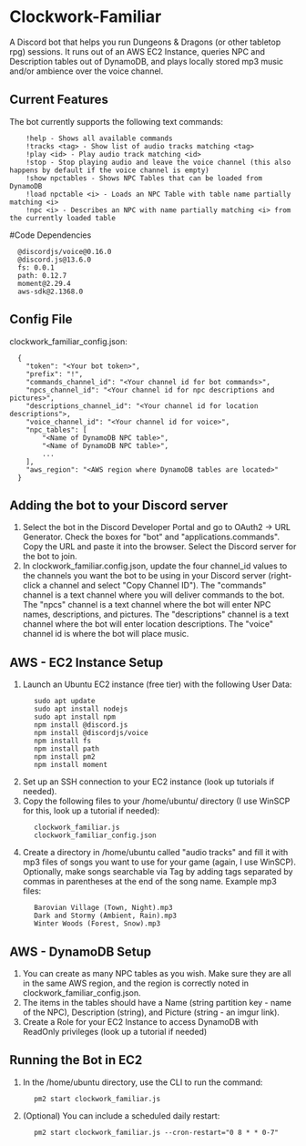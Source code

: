 # Clockwork-Familiar
A Discord bot that helps you run Dungeons & Dragons (or other tabletop rpg) sessions. It runs out of an AWS EC2 Instance, queries NPC and Description tables out of DynamoDB, and plays locally stored mp3 music and/or ambience over the voice channel.

## Current Features
The bot currently supports the following text commands:
```
    !help - Shows all available commands
    !tracks <tag> - Show list of audio tracks matching <tag>
    !play <id> - Play audio track matching <id>
    !stop - Stop playing audio and leave the voice channel (this also happens by default if the voice channel is empty)
    !show npctables - Shows NPC Tables that can be loaded from DynamoDB
    !load npctable <i> - Loads an NPC Table with table name partially matching <i>
    !npc <i> - Describes an NPC with name partially matching <i> from the currently loaded table
```

#Code Dependencies
```
  @discordjs/voice@0.16.0
  @discord.js@13.6.0
  fs: 0.0.1
  path: 0.12.7
  moment@2.29.4
  aws-sdk@2.1368.0
```

## Config File
clockwork_familiar_config.json:
```
  {
    "token": "<Your bot token>",
    "prefix": "!",
    "commands_channel_id": "<Your channel id for bot commands>",
    "npcs_channel_id": "<Your channel id for npc descriptions and pictures>",
    "descriptions_channel_id": "<Your channel id for location descriptions">,
    "voice_channel_id": "<Your channel id for voice>",
    "npc_tables": [
	    "<Name of DynamoDB NPC table>",
	    "<Name of DynamoDB NPC table>",
        ...
    ],
    "aws_region": "<AWS region where DynamoDB tables are located>"
  }
```

## Adding the bot to your Discord server
  1. Select the bot in the Discord Developer Portal and go to OAuth2 -> URL Generator. Check the boxes for "bot" and "applications.commands". Copy the URL and paste it into the browser. Select the Discord server for the bot to join.
  2. In clockwork_familiar.config.json, update the four channel_id values to the channels you want the bot to be using in your Discord server (right-click a channel and select "Copy Channel ID"). The "commands" channel is a text channel where you will deliver commands to the bot. The "npcs" channel is a text channel where the bot will enter NPC names, descriptions, and pictures. The "descriptions" channel is a text channel where the bot will enter location descriptions. The "voice" channel id is where the bot will place music.


## AWS - EC2 Instance Setup
  1. Launch an Ubuntu EC2 instance (free tier) with the following User Data:
  ```
        sudo apt update
        sudo apt install nodejs
        sudo apt install npm
        npm install @discord.js
        npm install @discordjs/voice
        npm install fs
        npm install path
        npm install pm2
        npm install moment
  ```
  2. Set up an SSH connection to your EC2 instance (look up tutorials if needed).
  3. Copy the following files to your /home/ubuntu/ directory (I use WinSCP for this, look up a tutorial if needed):
  ```
        clockwork_familiar.js
        clockwork_familiar_config.json
  ```
  4. Create a directory in /home/ubuntu called "audio tracks" and fill it with mp3 files of songs you want to use for your game (again, I use WinSCP). Optionally, make songs searchable via Tag by adding tags separated by commas in parentheses at the end of the song name.
     Example mp3 files:
  ```
        Barovian Village (Town, Night).mp3
        Dark and Stormy (Ambient, Rain).mp3
        Winter Woods (Forest, Snow).mp3
  ```


## AWS - DynamoDB Setup
  1. You can create as many NPC tables as you wish. Make sure they are all in the same AWS region, and the region is correctly noted in clockwork_familiar_config.json. 
  2. The items in the tables should have a Name (string partition key - name of the NPC), Description (string), and Picture (string - an imgur link).
  3. Create a Role for your EC2 Instance to access DynamoDB with ReadOnly privileges (look up a tutorial if needed)
  

## Running the Bot in EC2
  1. In the /home/ubuntu directory, use the CLI to run the command:
  ```
        pm2 start clockwork_familiar.js
  ```
  2. (Optional) You can include a scheduled daily restart:
  ```
        pm2 start clockwork_familiar.js --cron-restart="0 8 * * 0-7"
  ```
  
  

